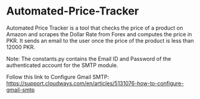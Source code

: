 # Automated-Price-Tracker
Automated Price Tracker is a tool that checks the price of a product on Amazon and scrapes the 
Dollar Rate from Forex and computes the price in PKR. It sends an email to the user once the price of the product is 
less than 12000 PKR. 

Note: The constants.py contains the Email ID and Password of the authenticated account for the SMTP module.

Follow this link to Configure Gmail SMTP: https://support.cloudways.com/en/articles/5131076-how-to-configure-gmail-smtp

